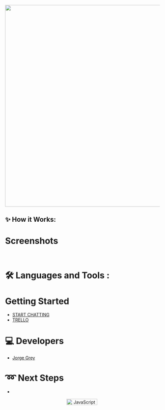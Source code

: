<p align="center">
<img width="655" alt="" src="">
</p>  



## :sparkles: How it Works:

# Screenshots
<img src="">

<img src="">

<img src="">

<img src="">

# :hammer_and_wrench: Languages and Tools :


# Getting Started
- [START CHATTING]()
- [TRELLO]()


# :computer: Developers
- [Jorge Grey](https://github.com/jg0087)


# :loop: Next Steps
- 

<p align="center">
<img src="https://forthebadge.com/images/badges/built-with-love.png" title="JavaScript" alt="JavaScript" width="100" height="20" align="center"/>&nbsp;</p> 
</p> 